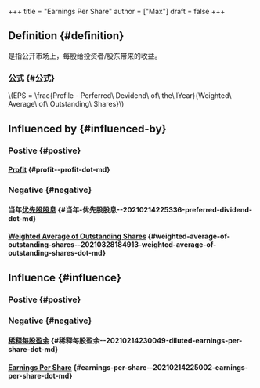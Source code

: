 +++
title = "Earnings Per Share"
author = ["Max"]
draft = false
+++

## Definition {#definition}

是指公开市场上，每股给投资者/股东带来的收益。


### 公式 {#公式}

\\(EPS = \frac{Profile - Perferred\ Devidend\ of\ the\ lYear}{Weighted\ Average\ of\ Outstanding\ Shares}\\)


## Influenced by {#influenced-by}


### Postive {#postive}


#### [Profit](profit.md) {#profit--profit-dot-md}


### Negative {#negative}


#### 当年[优先股股息](20210214225336-preferred_dividend.md) {#当年-优先股股息--20210214225336-preferred-dividend-dot-md}


#### [Weighted Average of Outstanding Shares](20210328184913-weighted_average_of_outstanding_shares.md) {#weighted-average-of-outstanding-shares--20210328184913-weighted-average-of-outstanding-shares-dot-md}


## Influence {#influence}


### Postive {#postive}


### Negative {#negative}


#### [稀释每股盈余](20210214230049-diluted_earnings_per_share.md) {#稀释每股盈余--20210214230049-diluted-earnings-per-share-dot-md}


#### [Earnings Per Share](20210214225002-earnings_per_share.md) {#earnings-per-share--20210214225002-earnings-per-share-dot-md}
